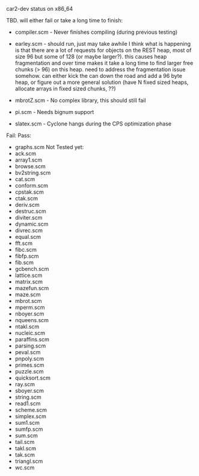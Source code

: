 car2-dev status on x86_64

TBD. will either fail or take a long time to finish:
- compiler.scm - Never finishes compiling (during previous testing)
- earley.scm - should run, just may take awhile
  I think what is happening is that there are a lot of requests for objects on the REST heap, most of
  size 96 but some of 128 (or maybe larger?). this causes heap fragmentation and over time makes it
  take a long time to find larger free chunks (> 96) on this heap.
  need to address the fragmentation issue somehow. can either kick the can down the road and add a 96 byte
  heap, or figure out a more general solution (have N fixed sized heaps, allocate arrays in fixed sized chunks, ??)

- mbrotZ.scm - No complex library, this should still fail
- pi.scm - Needs bignum support
- slatex.scm - Cyclone hangs during the CPS optimization phase

Fail:
Pass:
- graphs.scm
Not Tested yet:
- ack.scm
- array1.scm
- browse.scm
- bv2string.scm
- cat.scm
- conform.scm
- cpstak.scm
- ctak.scm
- deriv.scm
- destruc.scm
- diviter.scm
- dynamic.scm
- divrec.scm
- equal.scm
- fft.scm
- fibc.scm
- fibfp.scm
- fib.scm
- gcbench.scm
- lattice.scm
- matrix.scm
- mazefun.scm
- maze.scm
- mbrot.scm
- mperm.scm
- nboyer.scm
- nqueens.scm
- ntakl.scm
- nucleic.scm
- paraffins.scm
- parsing.scm
- peval.scm
- pnpoly.scm
- primes.scm
- puzzle.scm
- quicksort.scm
- ray.scm
- sboyer.scm
- string.scm
- read1.scm
- scheme.scm
- simplex.scm
- sum1.scm
- sumfp.scm
- sum.scm
- tail.scm
- takl.scm
- tak.scm
- triangl.scm
- wc.scm
